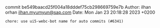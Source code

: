 commit be549baacd25f004a18dddef75cb298669759e7b
Author: ilhan orhan <ilhan.myumyun@sap.com>
Date:   Mon Jan 23 20:18:28 2023 +0200

    chore: use ui5-webc-bot name for auto commits (#6341)
